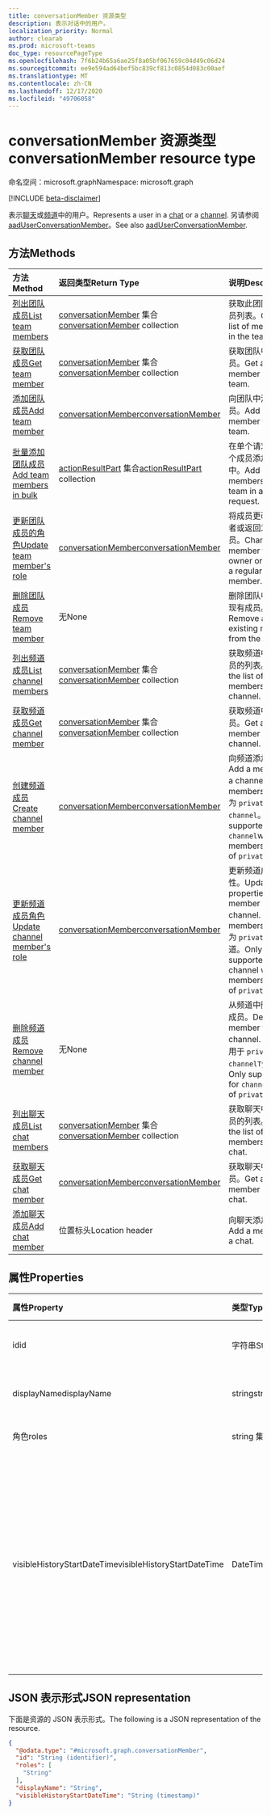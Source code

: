 ```yaml
---
title: conversationMember 资源类型
description: 表示对话中的用户。
localization_priority: Normal
author: clearab
ms.prod: microsoft-teams
doc_type: resourcePageType
ms.openlocfilehash: 7f6b24b65a6ae25f8a05bf067659c04d49c06d24
ms.sourcegitcommit: ee9e594ad64bef5bc839cf813c0854d083c00aef
ms.translationtype: MT
ms.contentlocale: zh-CN
ms.lasthandoff: 12/17/2020
ms.locfileid: "49706058"
---
```

# <a name="conversationmember-resource-type"></a><span data-ttu-id="25499-103">conversationMember 资源类型</span><span class="sxs-lookup"><span data-stu-id="25499-103">conversationMember resource type</span></span>

<span data-ttu-id="25499-104">命名空间：microsoft.graph</span><span class="sxs-lookup"><span data-stu-id="25499-104">Namespace: microsoft.graph</span></span>

[!INCLUDE [beta-disclaimer](../../includes/beta-disclaimer.md)]

<span data-ttu-id="25499-105">表示[聊天](chat.md)或[频道](channel.md)中的用户。</span><span class="sxs-lookup"><span data-stu-id="25499-105">Represents a user in a [chat](chat.md) or a [channel](channel.md).</span></span>
<span data-ttu-id="25499-106">另请参阅 [aadUserConversationMember](aaduserconversationmember.md)。</span><span class="sxs-lookup"><span data-stu-id="25499-106">See also [aadUserConversationMember](aaduserconversationmember.md).</span></span>

## <a name="methods"></a><span data-ttu-id="25499-107">方法</span><span class="sxs-lookup"><span data-stu-id="25499-107">Methods</span></span>

| <span data-ttu-id="25499-108">方法</span><span class="sxs-lookup"><span data-stu-id="25499-108">Method</span></span>       | <span data-ttu-id="25499-109">返回类型</span><span class="sxs-lookup"><span data-stu-id="25499-109">Return Type</span></span>  |<span data-ttu-id="25499-110">说明</span><span class="sxs-lookup"><span data-stu-id="25499-110">Description</span></span>|
|:---------------|:--------|:----------|
|[<span data-ttu-id="25499-111">列出团队成员</span><span class="sxs-lookup"><span data-stu-id="25499-111">List team members</span></span>](../api/team-list-members.md)|<span data-ttu-id="25499-112">[conversationMember](../resources/conversationmember.md) 集合</span><span class="sxs-lookup"><span data-stu-id="25499-112">[conversationMember](../resources/conversationmember.md) collection</span></span>|<span data-ttu-id="25499-113">获取此团队中的成员列表。</span><span class="sxs-lookup"><span data-stu-id="25499-113">Get the list of members in the team.</span></span>|
|[<span data-ttu-id="25499-114">获取团队成员</span><span class="sxs-lookup"><span data-stu-id="25499-114">Get team member</span></span>](../api/team-get-members.md) | <span data-ttu-id="25499-115">[conversationMember](conversationmember.md) 集合</span><span class="sxs-lookup"><span data-stu-id="25499-115">[conversationMember](conversationmember.md) collection</span></span> | <span data-ttu-id="25499-116">获取团队中的成员。</span><span class="sxs-lookup"><span data-stu-id="25499-116">Get a member in the team.</span></span>|
|[<span data-ttu-id="25499-117">添加团队成员</span><span class="sxs-lookup"><span data-stu-id="25499-117">Add team member</span></span>](../api/team-post-members.md)|[<span data-ttu-id="25499-118">conversationMember</span><span class="sxs-lookup"><span data-stu-id="25499-118">conversationMember</span></span>](../resources/conversationmember.md)|<span data-ttu-id="25499-119">向团队中添加新成员。</span><span class="sxs-lookup"><span data-stu-id="25499-119">Add a new member to the team.</span></span>|
|[<span data-ttu-id="25499-120">批量添加团队成员</span><span class="sxs-lookup"><span data-stu-id="25499-120">Add team members in bulk</span></span>](../api/conversationmembers-add.md)|<span data-ttu-id="25499-121">[actionResultPart](../resources/actionresultpart.md) 集合</span><span class="sxs-lookup"><span data-stu-id="25499-121">[actionResultPart](../resources/actionresultpart.md) collection</span></span>|<span data-ttu-id="25499-122">在单个请求中将多个成员添加到团队中。</span><span class="sxs-lookup"><span data-stu-id="25499-122">Add multiple members to the team in a single request.</span></span>|
|[<span data-ttu-id="25499-123">更新团队成员的角色</span><span class="sxs-lookup"><span data-stu-id="25499-123">Update team member's role</span></span>](../api/team-update-members.md)|[<span data-ttu-id="25499-124">conversationMember</span><span class="sxs-lookup"><span data-stu-id="25499-124">conversationMember</span></span>](../resources/conversationmember.md)|<span data-ttu-id="25499-125">将成员更改为所有者或返回为常规成员。</span><span class="sxs-lookup"><span data-stu-id="25499-125">Change a member to an owner or back to a regular member.</span></span>|
|[<span data-ttu-id="25499-126">删除团队成员</span><span class="sxs-lookup"><span data-stu-id="25499-126">Remove team member</span></span>](../api/team-delete-members.md)|<span data-ttu-id="25499-127">无</span><span class="sxs-lookup"><span data-stu-id="25499-127">None</span></span>|<span data-ttu-id="25499-128">删除团队中的一个现有成员。</span><span class="sxs-lookup"><span data-stu-id="25499-128">Remove an existing member from the team.</span></span>|
|[<span data-ttu-id="25499-129">列出频道成员</span><span class="sxs-lookup"><span data-stu-id="25499-129">List channel members</span></span>](../api/channel-list-members.md) | <span data-ttu-id="25499-130">[conversationMember](conversationmember.md) 集合</span><span class="sxs-lookup"><span data-stu-id="25499-130">[conversationMember](conversationmember.md) collection</span></span> | <span data-ttu-id="25499-131">获取频道中所有成员的列表。</span><span class="sxs-lookup"><span data-stu-id="25499-131">Get the list of all members in a channel.</span></span>|
|[<span data-ttu-id="25499-132">获取频道成员</span><span class="sxs-lookup"><span data-stu-id="25499-132">Get channel member</span></span>](../api/channel-get-members.md) | <span data-ttu-id="25499-133">[conversationMember](conversationmember.md) 集合</span><span class="sxs-lookup"><span data-stu-id="25499-133">[conversationMember](conversationmember.md) collection</span></span> | <span data-ttu-id="25499-134">获取频道中的成员。</span><span class="sxs-lookup"><span data-stu-id="25499-134">Get a member in a channel.</span></span>|
|[<span data-ttu-id="25499-135">创建频道成员</span><span class="sxs-lookup"><span data-stu-id="25499-135">Create channel member</span></span>](../api/channel-post-members.md) | [<span data-ttu-id="25499-136">conversationMember</span><span class="sxs-lookup"><span data-stu-id="25499-136">conversationMember</span></span>](conversationmember.md) | <span data-ttu-id="25499-137">向频道添加成员。</span><span class="sxs-lookup"><span data-stu-id="25499-137">Add a member to a channel.</span></span> <span data-ttu-id="25499-138">仅支持 membershipType 为 `private` 的 `channel`。</span><span class="sxs-lookup"><span data-stu-id="25499-138">Only supported for `channel`with membershipType of `private`.</span></span>|
|[<span data-ttu-id="25499-139">更新频道成员角色</span><span class="sxs-lookup"><span data-stu-id="25499-139">Update channel member's role</span></span>](../api/channel-update-members.md) | [<span data-ttu-id="25499-140">conversationMember</span><span class="sxs-lookup"><span data-stu-id="25499-140">conversationMember</span></span>](conversationmember.md) | <span data-ttu-id="25499-141">更新频道成员的属性。</span><span class="sxs-lookup"><span data-stu-id="25499-141">Update the properties of a member of the channel.</span></span> <span data-ttu-id="25499-142">仅支持 membershipType 为 `private` 的频道。</span><span class="sxs-lookup"><span data-stu-id="25499-142">Only supported for channel with membershipType of `private`.</span></span>|
|[<span data-ttu-id="25499-143">删除频道成员</span><span class="sxs-lookup"><span data-stu-id="25499-143">Remove channel member</span></span>](../api/channel-delete-members.md) | <span data-ttu-id="25499-144">无</span><span class="sxs-lookup"><span data-stu-id="25499-144">None</span></span> | <span data-ttu-id="25499-145">从频道中删除一个成员。</span><span class="sxs-lookup"><span data-stu-id="25499-145">Delete a member from a channel.</span></span> <span data-ttu-id="25499-146">仅支持用于 `private` 的 `channelType`。</span><span class="sxs-lookup"><span data-stu-id="25499-146">Only supported for `channelType` of `private`.</span></span>|
|[<span data-ttu-id="25499-147">列出聊天成员</span><span class="sxs-lookup"><span data-stu-id="25499-147">List chat members</span></span>](../api/chat-list-members.md) | <span data-ttu-id="25499-148">[conversationMember](conversationmember.md) 集合</span><span class="sxs-lookup"><span data-stu-id="25499-148">[conversationMember](conversationmember.md) collection</span></span> | <span data-ttu-id="25499-149">获取聊天中所有成员的列表。</span><span class="sxs-lookup"><span data-stu-id="25499-149">Get the list of all members in a chat.</span></span>|
|[<span data-ttu-id="25499-150">获取聊天成员</span><span class="sxs-lookup"><span data-stu-id="25499-150">Get chat member</span></span>](../api/chat-get-members.md) | [<span data-ttu-id="25499-151">conversationMember</span><span class="sxs-lookup"><span data-stu-id="25499-151">conversationMember</span></span>](conversationmember.md) | <span data-ttu-id="25499-152">获取聊天中的成员。</span><span class="sxs-lookup"><span data-stu-id="25499-152">Get a member in a chat.</span></span>|
|[<span data-ttu-id="25499-153">添加聊天成员</span><span class="sxs-lookup"><span data-stu-id="25499-153">Add chat member</span></span>](../api/chat-post-members.md) | <span data-ttu-id="25499-154">位置标头</span><span class="sxs-lookup"><span data-stu-id="25499-154">Location header</span></span> | <span data-ttu-id="25499-155">向聊天添加成员。</span><span class="sxs-lookup"><span data-stu-id="25499-155">Add a member to a chat.</span></span>| 

## <a name="properties"></a><span data-ttu-id="25499-156">属性</span><span class="sxs-lookup"><span data-stu-id="25499-156">Properties</span></span>

| <span data-ttu-id="25499-157">属性</span><span class="sxs-lookup"><span data-stu-id="25499-157">Property</span></span>   | <span data-ttu-id="25499-158">类型</span><span class="sxs-lookup"><span data-stu-id="25499-158">Type</span></span> |<span data-ttu-id="25499-159">说明</span><span class="sxs-lookup"><span data-stu-id="25499-159">Description</span></span>|
|:---------------|:--------|:----------|
|<span data-ttu-id="25499-160">id</span><span class="sxs-lookup"><span data-stu-id="25499-160">id</span></span>|<span data-ttu-id="25499-161">字符串</span><span class="sxs-lookup"><span data-stu-id="25499-161">String</span></span>| <span data-ttu-id="25499-162">只读。</span><span class="sxs-lookup"><span data-stu-id="25499-162">Read-only.</span></span> <span data-ttu-id="25499-163">用户的唯一 ID。</span><span class="sxs-lookup"><span data-stu-id="25499-163">Unique ID of the user.</span></span>|
|<span data-ttu-id="25499-164">displayName</span><span class="sxs-lookup"><span data-stu-id="25499-164">displayName</span></span>| <span data-ttu-id="25499-165">string</span><span class="sxs-lookup"><span data-stu-id="25499-165">string</span></span> | <span data-ttu-id="25499-166">用户的显示名称。</span><span class="sxs-lookup"><span data-stu-id="25499-166">The display name of the user.</span></span> |
|<span data-ttu-id="25499-167">角色</span><span class="sxs-lookup"><span data-stu-id="25499-167">roles</span></span>| <span data-ttu-id="25499-168">string 集合</span><span class="sxs-lookup"><span data-stu-id="25499-168">string collection</span></span> | <span data-ttu-id="25499-169">该用户的角色。</span><span class="sxs-lookup"><span data-stu-id="25499-169">The roles for that user.</span></span> |
|<span data-ttu-id="25499-170">visibleHistoryStartDateTime</span><span class="sxs-lookup"><span data-stu-id="25499-170">visibleHistoryStartDateTime</span></span>| <span data-ttu-id="25499-171">DateTimeOffset</span><span class="sxs-lookup"><span data-stu-id="25499-171">DateTimeOffset</span></span> | <span data-ttu-id="25499-172">表示对话历史记录与对话成员共享多远的时间戳。</span><span class="sxs-lookup"><span data-stu-id="25499-172">The timestamp denoting how far back a conversation's history is shared with the conversation member.</span></span> <span data-ttu-id="25499-173">此属性仅对聊天成员可设置。</span><span class="sxs-lookup"><span data-stu-id="25499-173">This property is settable only for members of a chat.</span></span> |

## <a name="json-representation"></a><span data-ttu-id="25499-174">JSON 表示形式</span><span class="sxs-lookup"><span data-stu-id="25499-174">JSON representation</span></span>

<span data-ttu-id="25499-175">下面是资源的 JSON 表示形式。</span><span class="sxs-lookup"><span data-stu-id="25499-175">The following is a JSON representation of the resource.</span></span>

<!-- {
  "blockType": "resource",
  "keyProperty": "id",
  "@odata.type": "microsoft.graph.conversationMember",
  "baseType": "microsoft.graph.entity",
  "openType": false
}
-->
``` json
{
  "@odata.type": "#microsoft.graph.conversationMember",
  "id": "String (identifier)",
  "roles": [
    "String"
  ],
  "displayName": "String",
  "visibleHistoryStartDateTime": "String (timestamp)"
}
```

<!-- uuid: 16cd6b66-4b1a-43a1-adaf-3a886856ed98
2019-02-04 14:57:30 UTC -->
<!-- {
  "type": "#page.annotation",
  "description": "conversationMember resource",
  "keywords": "",
  "section": "documentation",
  "tocPath": ""
}-->


